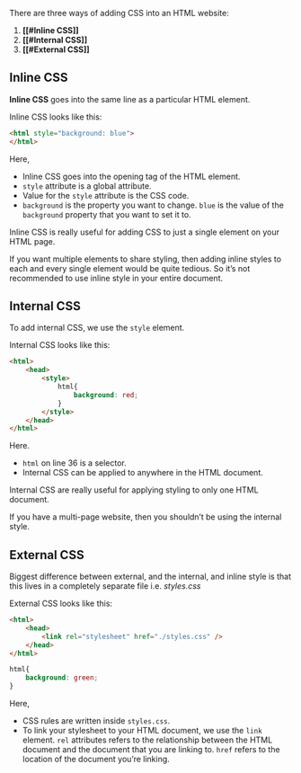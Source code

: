 There are three ways of adding CSS into an HTML website:
1. **[[#Inline CSS]]**
2. **[[#Internal CSS]]**
3. **[[#External CSS]]**

## Inline CSS

**Inline CSS** goes into the same line as a particular HTML element.

Inline CSS looks like this:

```html
<html style="background: blue">
</html>
```

Here,
- Inline CSS goes into the opening tag of the HTML element.
- `style` attribute is a global attribute.
- Value for the `style` attribute is the CSS code.
- `background` is the property you want to change. `blue` is the value of the `background` property that you want to set it to.

Inline CSS is really useful for adding CSS to  just a single element on your HTML page.

If you want multiple elements to share styling, then adding inline styles to each and every single element would be quite tedious. So it’s not recommended to use inline style in your entire document. 

## Internal CSS

To add internal CSS, we use the `style` element.

Internal CSS looks like this:
```html
<html>
	<head>
		<style>
			html{
				background: red;
			}
		</style>
	</head>
</html>
```

Here.
- `html` on line 36 is a selector.
- Internal CSS can be applied to anywhere in the HTML document.

Internal CSS are really useful for applying styling to only one HTML document.

If you have a multi-page website, then you shouldn’t be using the internal style.

## External CSS

Biggest difference between external, and the internal, and inline style is that this lives in a completely separate file i.e. *styles.css*

External CSS looks like this:
```html
<html>
	<head>
		<link rel="stylesheet" href="./styles.css" />
	</head>
</html>
```

```css
html{
	background: green;
}
```

Here, 
- CSS rules are written inside `styles.css`.
- To link your stylesheet to your HTML document, we use the `link` element. `rel` attributes refers to the relationship between the HTML document and the document that you are linking to. `href` refers to the location of the document you’re linking.